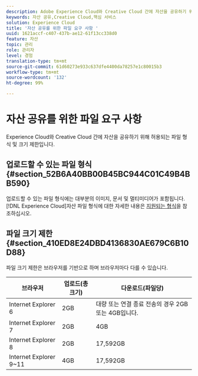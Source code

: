 ```yaml
---
description: Adobe Experience Cloud와 Creative Cloud 간에 자산을 공유하기 위해 허용되는 파일 형식 및 크기 제한에 대해 알아봅니다.
keywords: 자산 공유,Creative Cloud,핵심 서비스
solution: Experience Cloud
title: '자산 공유를 위한 파일 요구 사항 '
uuid: 1621accf-c407-437b-ae12-61f13cc338d0
feature: 자산
topic: 관리
role: 관리자
level: 경험
translation-type: tm+mt
source-git-commit: 61d60273e933c637dfe4400da78257e1c80015b3
workflow-type: tm+mt
source-wordcount: '132'
ht-degree: 99%

---
```



# 자산 공유를 위한 파일 요구 사항

Experience Cloud와 Creative Cloud 간에 자산을 공유하기 위해 허용되는 파일 형식 및 크기 제한입니다.

## 업로드할 수 있는 파일 형식 {#section_52B6A40BB00B45BC944C01C49B4BB590}

업로드할 수 있는 파일 형식에는 대부분의 이미지, 문서 및 멀티미디어가 포함됩니다. [!DNL Experience Cloud]자산 파일 형식에 대한 자세한 내용은 [지원되는 형식](https://helpx.adobe.com/kr/experience-manager/brand-portal/using/brand-portal-supported-formats.html)을 참조하십시오.

## 파일 크기 제한 {#section_410ED8E24DBD4136830AE679C6B10D88}

파일 크기 제한은 브라우저를 기반으로 하며 브라우저마다 다를 수 있습니다.

| 브라우저 | 업로드(총 크기) | 다운로드(파일당) |
|--- |--- |--- |
| Internet Explorer 6 | 2GB | 대량 또는 연결 종료 전송의 경우 2GB 또는 4GB입니다. |
| Internet Explorer 7 | 2GB | 4GB |
| Internet Explorer 8 | 2GB | 17,592GB |
| Internet Explorer 9~11 | 4GB | 17,592GB |
